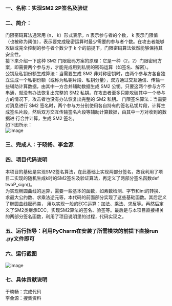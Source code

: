 ### 一、名称：实现SM2 2P签名及验证  
### 二、简介：  
门限密码算法通常用 (n， k）形式表示，n 表示参与者的个数， k 表示门限值（也被称为阈值），表示要完成秘密运算时最少需要的参与者个数。在攻击者能够攻破或完全控制的参与者个数少于
k 个的前提下，门限密码算法依然能够保持其安全性。  
   接下来介绍一下这种 SM2 门限密码方案的原理：它是一种（2，2）门限密码方案，即需要两个参与方，才能完成用到私钥的密码运算（如签名、解密）。  
公钥及私钥份额生成算法：当需要生成 SM2 非对称密钥时，由两个参与方各自独立生成一个私钥份额（或称为私钥片段、私钥分量），双方通过交互通信、传输一些辅助计算数据，由其中一方合并辅助数据生成 SM2 公钥。只要这两个参与方不串通，就没有办法恢复出完整的 SM2 私钥。在攻击者至多只能攻破其中一个参与方的情况下，攻击者也没有办法恢复出完整的 SM2 私钥。
门限签名算法：当需要对消息进行 SM2 签名时，两个参与方分别使用各自持有的签名私钥片段，计算生成签名片段，然后双方交互传输签名片段等辅助计算数据，由其中一方对收到的数据进
行合并计算，生成 SM2 签名。  
如下图所示：  
 ![image](https://github.com/yuuu218/Innovation-pioneering/blob/main/image/sm2_13.png)  
### 三、完成人：于晓畅、李金源    
### 四、项目代码说明  
本项目的基础是实现SM2签名算法，在此基础上实现两部分签名，故我利用了项目二实现的随机生成k时的SM2签名及验证算法，再定义了两部分签名函数def twoP_sign()。  
为实现椭圆曲线的运算，需要一些基本的函数，如素数检测、字节和int的转换、求最大公约数、求乘法逆元等，本代码的前面部分实现了这些基础函数。其后定义了椭圆曲线密码类，
用以实现一般的ECC运算：加法、乘法、求反等。再然后定义了SM2类继承ECC，实现SM2算法的签名、验签等。最后是与本项目直接相关的两部分签名函数，利用了项目说明里的过程，代码实现之。  
### 五、运行指导：利用PyCharm在安装了所需模块的前提下直接run .py文件即可  
### 六、运行截图  
![image](https://github.com/yuuu218/Innovation-pioneering/blob/main/image/sm2_14.png)  
### 七、具体贡献说明  
于晓畅：完成代码  
李金源：搜集资料 
